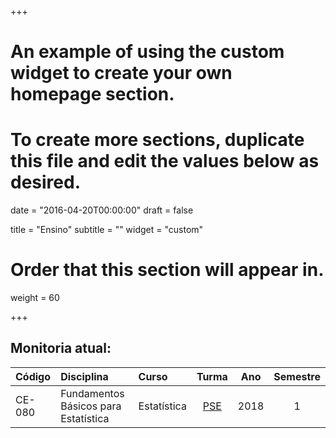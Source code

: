 +++
# An example of using the custom widget to create your own homepage section.
# To create more sections, duplicate this file and edit the values below as desired.

date = "2016-04-20T00:00:00"
draft = false

title = "Ensino"
subtitle = ""
widget = "custom"

# Order that this section will appear in.
weight = 60

+++

## Monitoria atual:

| Código   | Disciplina                            | Curso               | Turma    |    Ano |   Semestre |
| :------- | :----------------                     | :-----------------  | :-----:  | :----: | :--------: |
| CE-080   | Fundamentos Básicos para Estatística  | Estatística         | [PSE][1] |   2018 |          1 |

[1]: http://www.olamundo.com
